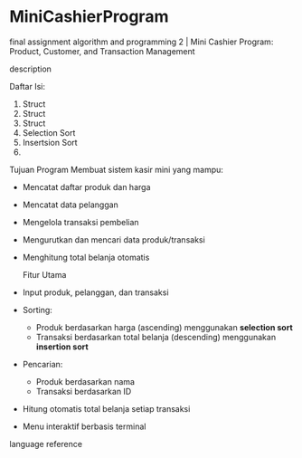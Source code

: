 # MiniCashierProgram
final assignment algorithm and programming 2 | Mini Cashier Program: Product, Customer, and Transaction Management

description

Daftar Isi:
1. Struct
2. Struct
3. Struct
4. Selection Sort
5. Insertsion Sort
6.

Tujuan Program
Membuat sistem kasir mini yang mampu:
- Mencatat daftar produk dan harga
- Mencatat data pelanggan
- Mengelola transaksi pembelian
- Mengurutkan dan mencari data produk/transaksi
- Menghitung total belanja otomatis

  Fitur Utama
- Input produk, pelanggan, dan transaksi
- Sorting:
  - Produk berdasarkan harga (ascending) menggunakan **selection sort**
  - Transaksi berdasarkan total belanja (descending) menggunakan **insertion sort**
- Pencarian:
  - Produk berdasarkan nama 
  - Transaksi berdasarkan ID
- Hitung otomatis total belanja setiap transaksi
- Menu interaktif berbasis terminal
  
language
reference
